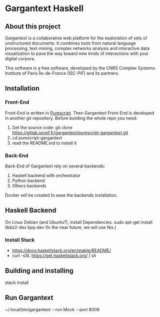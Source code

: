 # Gargantext Haskell

## About this project

Gargantext is a collaborative web platform for the exploration of sets
of unstructured documents. It combines tools from natural language
processing, text-mining, complex networks analysis and interactive data
visualization to pave the way toward new kinds of interactions with your
digital corpora.

This software is a free software, developed by the CNRS Complex Systems
Institute of Paris Île-de-France (ISC-PIF) and its partners.

## Installation

### Front-End

Front-End is written in [Purescript](http://www.purescript.org/).
Then Gargantext Front-End is developed in another git repository. 
Before building the whole repo you need:

1. Get the source code:
    git clone https://gitlab.iscpif.fr/gargantext/purescript-gargantext.git
2. cd purescript-gargantext
3. read the README.md to install it


### Back-End

Back-End of Gargantext rely on several backends:
1. Haskell backend with orchestrator
2. Python backend
3. Others backends

Docker will be created to ease the backends installation.

## Haskell Backend

On Linux Debian (and Ubuntu?), install Dependencies.
sudo apt-get install libbz2-dev lipq-dev
(In the near future, we will use Nix.)

### Install Stack
- https://docs.haskellstack.org/en/stable/README/
- curl -sSL https://get.haskellstack.org/ | sh

## Building and installing
stack install

## Run Gargantext
~/.local/bin/gargantext --run Mock --port 8008

